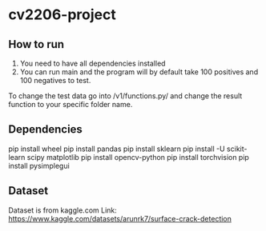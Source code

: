 # cv2206-project

## How to run

1. You need to have all dependencies installed
2. You can run main and the program will by default take 100 positives and 100 negatives to test.   

To change the test data go into /v1/functions.py/ and change the result function to your specific folder name. 

## Dependencies 
pip install wheel
pip install pandas
pip install sklearn
pip install -U scikit-learn scipy matplotlib
pip install opencv-python
pip install torchvision 
pip install pysimplegui

## Dataset
Dataset is from kaggle.com 
Link: https://www.kaggle.com/datasets/arunrk7/surface-crack-detection
